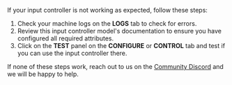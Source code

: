 If your input controller is not working as expected, follow these steps:

1. Check your machine logs on the **LOGS** tab to check for errors.
2. Review this input controller model's documentation to ensure you have configured all required attributes.
3. Click on the **TEST** panel on the **CONFIGURE** or **CONTROL** tab and test if you can use the input controller there.

If none of these steps work, reach out to us on the [Community Discord](https://discord.gg/viam) and we will be happy to help.